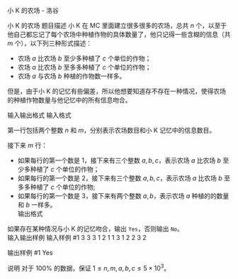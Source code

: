 



小 K 的农场 - 洛谷














小 K 的农场
题目描述
小 K 在 MC 里面建立很多很多的农场，总共 $n$ 个，以至于他自己都忘记了每个农场中种植作物的具体数量了，他只记得一些含糊的信息（共 $m$ 个），以下列三种形式描述：  
- 农场 $a$ 比农场 $b$ 至少多种植了 $c$ 个单位的作物；
- 农场 $a$ 比农场 $b$ 至多多种植了 $c$ 个单位的作物；
- 农场 $a$ 与农场 $b$ 种植的作物数一样多。  

但是，由于小 K 的记忆有些偏差，所以他想要知道存不存在一种情况，使得农场的种植作物数量与他记忆中的所有信息吻合。  

输入输出格式
输入格式

第一行包括两个整数 $n$ 和 $m$，分别表示农场数目和小 K 记忆中的信息数目。  

接下来 $m$ 行：  
- 如果每行的第一个数是 $1$，接下来有三个整数 $a,b,c$，表示农场 $a$ 比农场 $b$ 至少多种植了 $c$ 个单位的作物；  
- 如果每行的第一个数是 $2$，接下来有三个整数 $a,b,c$，表示农场 $a$ 比农场 $b$ 至多多种植了 $c$ 个单位的作物;  
- 如果每行的第一个数是 $3$，接下来有两个整数 $a,b$，表示农场 $a$ 种植的的数量和 $b$ 一样多。  
输出格式

如果存在某种情况与小 K 的记忆吻合，输出 `Yes`，否则输出 `No`。  
输入输出样例
输入样例 #1
3 3
3 1 2
1 1 3 1
2 2 3 2

输出样例 #1
Yes

说明
对于 $100\%$ 的数据，保证 $1 \le n,m,a,b,c \le 5 \times 10^3$。






